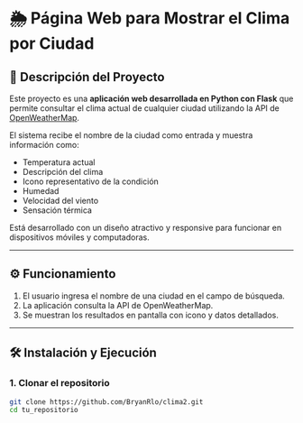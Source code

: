# 🌦 Página Web para Mostrar el Clima por Ciudad

## 📌 Descripción del Proyecto
Este proyecto es una **aplicación web desarrollada en Python con Flask** que permite consultar el clima actual de cualquier ciudad utilizando la API de [OpenWeatherMap](https://openweathermap.org/).

El sistema recibe el nombre de la ciudad como entrada y muestra información como:
- Temperatura actual
- Descripción del clima
- Icono representativo de la condición
- Humedad
- Velocidad del viento
- Sensación térmica

Está desarrollado con un diseño atractivo y responsive para funcionar en dispositivos móviles y computadoras.

---

## ⚙️ Funcionamiento
1. El usuario ingresa el nombre de una ciudad en el campo de búsqueda.
2. La aplicación consulta la API de OpenWeatherMap.
3. Se muestran los resultados en pantalla con icono y datos detallados.

---

## 🛠️ Instalación y Ejecución

### **1. Clonar el repositorio**
```bash
git clone https://github.com/BryanRlo/clima2.git
cd tu_repositorio
